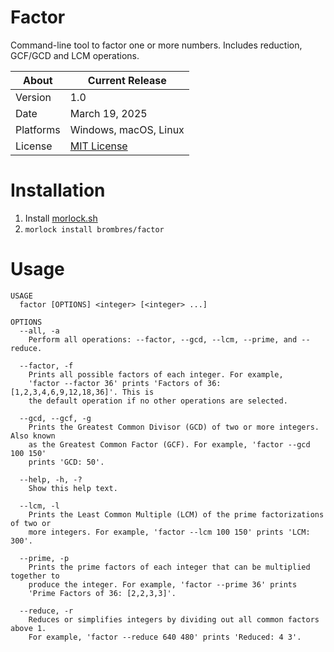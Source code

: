 # Factor
Command-line tool to factor one or more numbers. Includes reduction, GCF/GCD and LCM operations.

About     | Current Release
----------|-----------------------
Version   | 1.0
Date      | March 19, 2025
Platforms | Windows, macOS, Linux
License   | [MIT License](LICENSE)

# Installation
1. Install [morlock.sh](https://morlock.sh)
2. `morlock install brombres/factor`

# Usage

    USAGE
      factor [OPTIONS] <integer> [<integer> ...]

    OPTIONS
      --all, -a
        Perform all operations: --factor, --gcd, --lcm, --prime, and --reduce.

      --factor, -f
        Prints all possible factors of each integer. For example,
        'factor --factor 36' prints 'Factors of 36: [1,2,3,4,6,9,12,18,36]'. This is
        the default operation if no other operations are selected.

      --gcd, --gcf, -g
        Prints the Greatest Common Divisor (GCD) of two or more integers. Also known
        as the Greatest Common Factor (GCF). For example, 'factor --gcd 100 150'
        prints 'GCD: 50'.

      --help, -h, -?
        Show this help text.

      --lcm, -l
        Prints the Least Common Multiple (LCM) of the prime factorizations of two or
        more integers. For example, 'factor --lcm 100 150' prints 'LCM: 300'.

      --prime, -p
        Prints the prime factors of each integer that can be multiplied together to
        produce the integer. For example, 'factor --prime 36' prints
        'Prime Factors of 36: [2,2,3,3]'.

      --reduce, -r
        Reduces or simplifies integers by dividing out all common factors above 1.
        For example, 'factor --reduce 640 480' prints 'Reduced: 4 3'.
